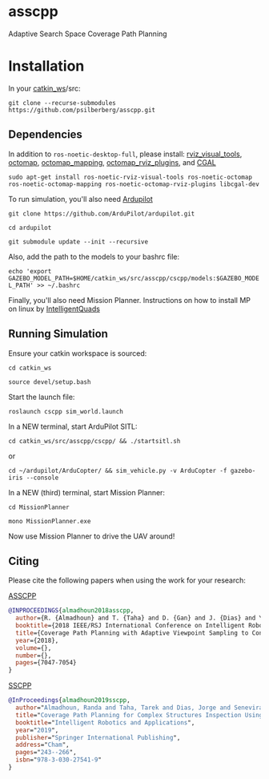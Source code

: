 # asscpp
Adaptive Search Space Coverage Path Planning

# Installation
In your [catkin_ws](http://wiki.ros.org/catkin/Tutorials/create_a_workspace)/src:

`git clone --recurse-submodules https://github.com/psilberberg/asscpp.git`

## Dependencies
In addition to `ros-noetic-desktop-full`, please install:
[rviz_visual_tools](https://github.com/PickNikRobotics/rviz_visual_tools ), 
[octomap](http://wiki.ros.org/octomap), 
[octomap_mapping](http://wiki.ros.org/octomap_mapping ), 
[octomap_rviz_plugins](http://wiki.ros.org/octomap_rviz_plugins), and
[CGAL](https://www.cgal.org/download/linux.html)

```
sudo apt-get install ros-noetic-rviz-visual-tools ros-noetic-octomap ros-noetic-octomap-mapping ros-noetic-octomap-rviz-plugins libcgal-dev
```

To run simulation, you'll also need [Ardupilot](https://ardupilot.org/dev/docs/building-setup-linux.html)

`git clone https://github.com/ArduPilot/ardupilot.git `

`cd ardupilot`

`git submodule update --init --recursive`

Also, add the path to the models to your bashrc file:

`echo 'export GAZEBO_MODEL_PATH=$HOME/catkin_ws/src/asscpp/cscpp/models:$GAZEBO_MODEL_PATH' >> ~/.bashrc`


Finally, you'll also need Mission Planner. Instructions on how to install MP on linux by [IntelligentQuads](https://github.com/Intelligent-Quads/iq_tutorials/blob/master/docs/installing_mission_on_Linux.md)


## Running Simulation
Ensure your catkin workspace is sourced:

`cd catkin_ws`

`source devel/setup.bash`

Start the launch file:

`roslaunch cscpp sim_world.launch`

In a NEW terminal, start ArduPilot SITL: 

`cd catkin_ws/src/asscpp/cscpp/ && ./startsitl.sh`

or

`cd ~/ardupilot/ArduCopter/ && sim_vehicle.py -v ArduCopter -f gazebo-iris --console` 


In a NEW (third) terminal, start Mission Planner: 

`cd MissionPlanner`

`mono MissionPlanner.exe`

Now use Mission Planner to drive the UAV around!

## Citing
Please cite the following papers when using the work for your research:

[ASSCPP](https://ieeexplore.ieee.org/abstract/document/8593719)
```bibtex
@INPROCEEDINGS{almadhoun2018asscpp,
  author={R. {Almadhoun} and T. {Taha} and D. {Gan} and J. {Dias} and Y. {Zweiri} and L. {Seneviratne}},
  booktitle={2018 IEEE/RSJ International Conference on Intelligent Robots and Systems (IROS)}, 
  title={Coverage Path Planning with Adaptive Viewpoint Sampling to Construct 3D Models of Complex Structures for the Purpose of Inspection}, 
  year={2018},
  volume={},
  number={},
  pages={7047-7054}
}
```


[SSCPP](https://link.springer.com/chapter/10.1007/978-3-030-27541-9_21)
```bibtex
@InProceedings{almadhoun2019sscpp,
  author="Almadhoun, Randa and Taha, Tarek and Dias, Jorge and Seneviratne, Lakmal and Zweiri, Yahya",
  title="Coverage Path Planning for Complex Structures Inspection Using Unmanned Aerial Vehicle (UAV)",
  booktitle="Intelligent Robotics and Applications",
  year="2019",
  publisher="Springer International Publishing",
  address="Cham",
  pages="243--266",
  isbn="978-3-030-27541-9"
}
```

